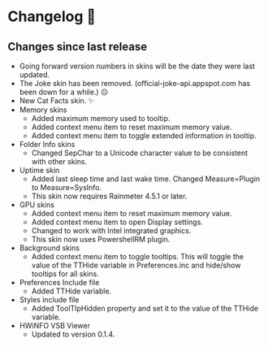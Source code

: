 # Changelog 📝

## Changes since last release

- Going forward version numbers in skins will be the date they were last updated.
- The Joke skin has been removed. (official-joke-api.appspot.com has been down for a while.) ☹
- New Cat Facts skin. ✨
- Memory skins
  - Added maximum memory used to tooltip.
  - Added context menu item to reset maximum memory value.
  - Added context menu item to toggle extended information in tooltip.
- Folder Info skins
  - Changed SepChar to a Unicode character value to be consistent with other skins.
- Uptime skin
  - Added last sleep time and last wake time. Changed Measure=Plugin to Measure=SysInfo.
  - This skin now requires Rainmeter 4.5.1 or later.
- GPU skins
  - Added context menu item to reset maximum memory value.
  - Added context menu item to open Display settings.
  - Changed to work with Intel integrated graphics.
  - This skin now uses PowershellRM plugin.
- Background skins
  - Added context menu item to toggle tooltips. This will toggle the value of the TTHide variable in Preferences.inc and hide/show tooltips for all skins.
- Preferences Include file
  - Added TTHide variable.
- Styles include file
  - Added ToolTIpHidden property and set it to the value of the TTHide variable.
- HWiNFO VSB Viewer
  - Updated to version 0.1.4.
